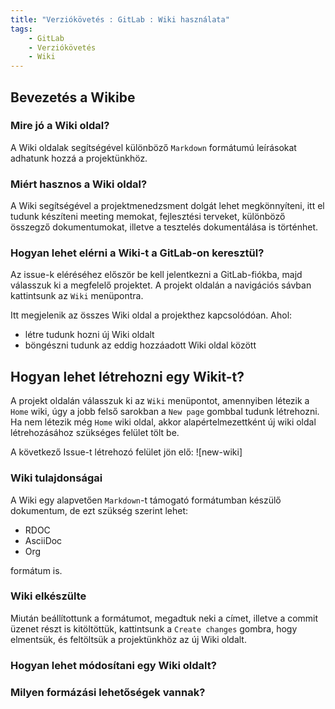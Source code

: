 ```yaml
---
title: "Verziókövetés : GitLab : Wiki használata"
tags:
    - GitLab
    - Verziókövetés
    - Wiki
---
```


## Bevezetés a Wikibe
### Mire jó a Wiki oldal?
A Wiki oldalak segítségével különböző `Markdown` formátumú leírásokat adhatunk hozzá a projektünkhöz. 

### Miért hasznos a Wiki oldal?
A Wiki segítségével a projektmenedzsment dolgát lehet megkönnyíteni, itt el tudunk készíteni meeting memokat, fejlesztési terveket, különböző összegző dokumentumokat, illetve a tesztelés dokumentálása is történhet.

### Hogyan lehet elérni a Wiki-t a GitLab-on keresztül?
Az issue-k eléréséhez először be kell jelentkezni a GitLab-fiókba, majd válasszuk ki a megfelelő projektet. A projekt oldalán a navigációs sávban kattintsunk az `Wiki` menüpontra.

Itt megjelenik az összes Wiki oldal a projekthez kapcsolódóan.
Ahol:
- létre tudunk hozni új Wiki oldalt
- böngészni tudunk az eddig hozzáadott Wiki oldal között

## Hogyan lehet létrehozni egy Wikit-t?

A projekt oldalán válasszuk ki az `Wiki` menüpontot, amennyiben létezik a `Home` wiki, úgy a jobb felső sarokban a `New page` gombbal tudunk létrehozni.
Ha nem létezik még `Home` wiki oldal, akkor alapértelmezettként új wiki oldal létrehozásához szükséges felület tölt be.

A következő Issue-t létrehozó felület jön elő:
![new-wiki]

###  Wiki tulajdonságai
A Wiki egy alapvetően `Markdown`-t támogató formátumban készülő dokumentum, de ezt szükség szerint lehet:
- RDOC
- AsciiDoc
- Org

formátum is.

###  Wiki elkészülte

Miután beállítottunk a formátumot, megadtuk neki a címet, illetve a commit üzenet részt is kitöltöttük, kattintsunk a `Create changes` gombra, hogy elmentsük, és feltöltsük a projektünkhöz az új Wiki oldalt.


### Hogyan lehet módosítani egy Wiki oldalt?


### Milyen formázási lehetőségek vannak?
